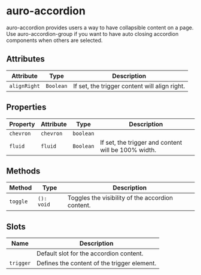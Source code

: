 # auro-accordion

auro-accordion provides users a way to have collapsible content on a page.
Use auro-accordion-group if you want to have auto closing accordion components when others are selected.

## Attributes

| Attribute    | Type      | Description                                   |
|--------------|-----------|-----------------------------------------------|
| `alignRight` | `Boolean` | If set, the trigger content will align right. |

## Properties

| Property  | Attribute | Type      | Description                                      |
|-----------|-----------|-----------|--------------------------------------------------|
| `chevron` | `chevron` | `boolean` |                                                  |
| `fluid`   | `fluid`   | `Boolean` | If set, the trigger and content will be 100% width. |

## Methods

| Method   | Type       | Description                                      |
|----------|------------|--------------------------------------------------|
| `toggle` | `(): void` | Toggles the visibility of the accordion content. |

## Slots

| Name      | Description                                 |
|-----------|---------------------------------------------|
|           | Default slot for the accordion content.     |
| `trigger` | Defines the content of the trigger element. |

